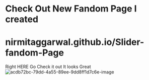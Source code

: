 # Check Out New Fandom Page I created
# nirmitaggarwal.github.io/Slider-fandom-Page

Right HERE
Go Check it out
It looks Great
![acdb72bc-79dd-4a55-89ee-9dd8ff1d7c6e-image](https://github.com/user-attachments/assets/cd3fc350-a056-40fe-bcaf-70e16f405269)
